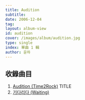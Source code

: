```yaml
---
title: Audition
subtitle:
date: 2006-12-04
tag:
layout: album-view
id: audition
cover: /images/album/audition.jpg
type: single
index: 單曲 1 輯
author: 윤하
---
```


## 收錄曲目

1. [Audition (Time2Rock)](/audition/audition/) <span class="badge">TITLE</span>
2. [기다리다 (Waiting)](/audition/waiting/)

